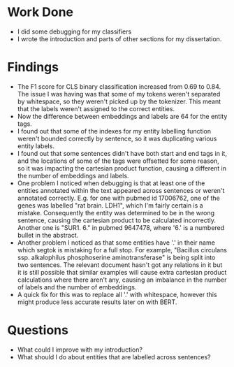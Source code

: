 # Work Done
* I did some debugging for my classifiers
* I wrote the introduction and parts of other sections for my dissertation.

# Findings
* The F1 score for CLS binary classification increased from 0.69 to 0.84. The issue I was having was that some of my tokens weren't separated by whitespace, so they weren't picked up by the tokenizer. This meant that the labels weren't assigned to the correct entities.
* Now the difference between embeddings and labels are 64 for the entity tags.
* I found out that some of the indexes for my entity labelling function weren't bounded correctly by sentence, so it was duplicating various entity labels.
* I found out that some sentences didn't have both start and end tags in it, and the locations of some of the tags were offsetted for some reason, so it was impacting the cartesian product function, causing a different in the number of embeddings and labels.
* One problem I noticed when debugging is that at least one of the entities annotated within the text appeared across sentences or weren't annotated correctly. E.g. for one with pubmed id 17006762, one of the genes was labelled "rat brain. LDH1", which I'm fairly certain is a mistake. Consequently the entity was determined to be in the wrong sentence, causing the cartesian product to be calculated incorrectly. Another one is "SUR1. 6." in pubmed 9647478, where '6.' is a numbered bullet in the abstract.
* Another problem I noticed as that some entities have '.' in their name which segtok is mistaking for a full stop. For example, "Bacillus circulans ssp. alkalophilus phosphoserine aminotransferase" is being split into two sentences. The relevant document hasn't got any relations in it but it is still possible that similar examples will cause extra cartesian product calculations where there aren't any, causing an imbalance in the number of labels and the number of embeddings.
* A quick fix for this was to replace all '.' with whitespace, however this might produce less accurate results later on with BERT.


# Questions
* What could I improve with my introduction?
* What should I do about entities that are labelled across sentences?